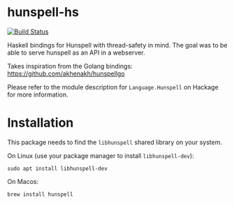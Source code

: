 # hunspell-hs

[![Build Status](https://travis-ci.com/ashutoshrishi/hunspell-hs.svg?branch=master)](https://travis-ci.com/ashutoshrishi/hunspell-hs)

Haskell bindings for Hunspell with thread-safety in mind. The goal was
to be able to serve hunspell as an API in a webserver.

Takes inspiration from the Golang bindings:
https://github.com/akhenakh/hunspellgo

Please refer to the module description for `Language.Hunspell` on
Hackage for more information.

# Installation

This package needs to find the `libhunspell` shared library on your
system.

On Linux (use your package manager to install `libhunspell-dev`):

    sudo apt install libhunspell-dev

On Macos:

    brew install hunspell
    
